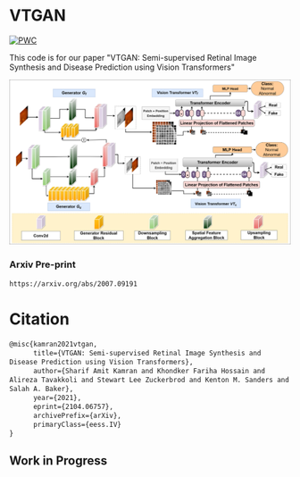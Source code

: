 # VTGAN

[![PWC](https://img.shields.io/endpoint.svg?url=https://paperswithcode.com/badge/vtgan-semi-supervised-retinal-image-synthesis/fundus-to-angiography-generation-on-fundus)](https://paperswithcode.com/sota/fundus-to-angiography-generation-on-fundus?p=vtgan-semi-supervised-retinal-image-synthesis)

This code is for our paper "VTGAN: Semi-supervised Retinal Image Synthesis and Disease Prediction using Vision Transformers"

![](img1.png)


### Arxiv Pre-print
```
https://arxiv.org/abs/2007.09191
```
# Citation 
```
@misc{kamran2021vtgan,
      title={VTGAN: Semi-supervised Retinal Image Synthesis and Disease Prediction using Vision Transformers}, 
      author={Sharif Amit Kamran and Khondker Fariha Hossain and Alireza Tavakkoli and Stewart Lee Zuckerbrod and Kenton M. Sanders and Salah A. Baker},
      year={2021},
      eprint={2104.06757},
      archivePrefix={arXiv},
      primaryClass={eess.IV}
}
```


## Work in Progress
